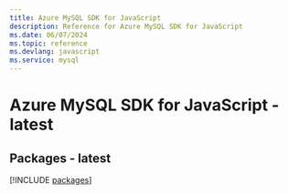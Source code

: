 ```yaml
---
title: Azure MySQL SDK for JavaScript
description: Reference for Azure MySQL SDK for JavaScript
ms.date: 06/07/2024
ms.topic: reference
ms.devlang: javascript
ms.service: mysql
---
```

# Azure MySQL SDK for JavaScript - latest
## Packages - latest
[!INCLUDE [packages](mysql-index.md)]